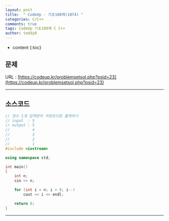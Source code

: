 ```yaml
---
layout: post   
title:  " CodeUp - 기초100제(1074) "
categories: C/C++
comments: true
tags: CodeUp 기초100제 C C++
author: teddy8  
---
```

* content
{:toc}

## 문제
URL : [https://codeup.kr/problemsetsol.php?psid=23](https://codeup.kr/problemsetsol.php?psid=23)

---

## 소스코드
``` cpp
// 정수 1개 입력받아 카운트다운 출력하기
// input  : 5
// output : 5
//			4
//			3
//			2
//			1
#include <iostream>

using namespace std;

int main()
{
	int n;
	cin >> n;

	for (int i = n; i > 0; i--)
		cout << i << endl;

	return 0;
}
```

---
